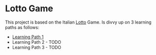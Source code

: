 # Lotto Game

This project is based on the Italian [Lotto](https://it.wikipedia.org/wiki/Lotto) Game.
Is divvy up on 3 learning paths as follows:

- [Learning Path 1](https://github.com/AndreaOrlando23/lotto-game/tree/learning_path_1)
- Learning Path 2 - TODO
- Learning Path 3 - TODO